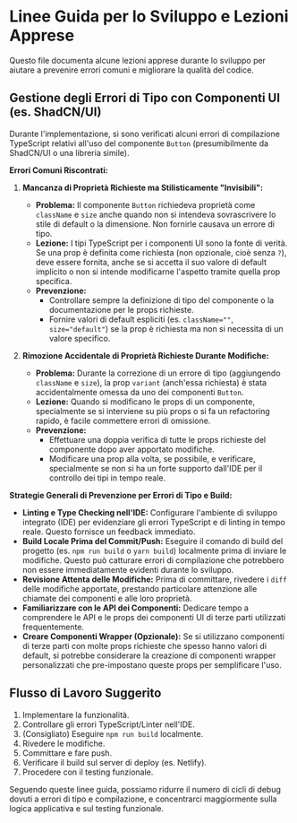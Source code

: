 # Linee Guida per lo Sviluppo e Lezioni Apprese

Questo file documenta alcune lezioni apprese durante lo sviluppo per aiutare a prevenire errori comuni e migliorare la qualità del codice.

## Gestione degli Errori di Tipo con Componenti UI (es. ShadCN/UI)

Durante l'implementazione, si sono verificati alcuni errori di compilazione TypeScript relativi all'uso del componente `Button` (presumibilmente da ShadCN/UI o una libreria simile).

**Errori Comuni Riscontrati:**

1.  **Mancanza di Proprietà Richieste ma Stilisticamente "Invisibili":**
    *   **Problema:** Il componente `Button` richiedeva proprietà come `className` e `size` anche quando non si intendeva sovrascrivere lo stile di default o la dimensione. Non fornirle causava un errore di tipo.
    *   **Lezione:** I tipi TypeScript per i componenti UI sono la fonte di verità. Se una prop è definita come richiesta (non opzionale, cioè senza `?`), deve essere fornita, anche se si accetta il suo valore di default implicito o non si intende modificarne l'aspetto tramite quella prop specifica.
    *   **Prevenzione:**
        *   Controllare sempre la definizione di tipo del componente o la documentazione per le props richieste.
        *   Fornire valori di default espliciti (es. `className=""`, `size="default"`) se la prop è richiesta ma non si necessita di un valore specifico.

2.  **Rimozione Accidentale di Proprietà Richieste Durante Modifiche:**
    *   **Problema:** Durante la correzione di un errore di tipo (aggiungendo `className` e `size`), la prop `variant` (anch'essa richiesta) è stata accidentalmente omessa da uno dei componenti `Button`.
    *   **Lezione:** Quando si modificano le props di un componente, specialmente se si interviene su più props o si fa un refactoring rapido, è facile commettere errori di omissione.
    *   **Prevenzione:**
        *   Effettuare una doppia verifica di tutte le props richieste del componente dopo aver apportato modifiche.
        *   Modificare una prop alla volta, se possibile, e verificare, specialmente se non si ha un forte supporto dall'IDE per il controllo dei tipi in tempo reale.

**Strategie Generali di Prevenzione per Errori di Tipo e Build:**

*   **Linting e Type Checking nell'IDE:** Configurare l'ambiente di sviluppo integrato (IDE) per evidenziare gli errori TypeScript e di linting in tempo reale. Questo fornisce un feedback immediato.
*   **Build Locale Prima del Commit/Push:** Eseguire il comando di build del progetto (es. `npm run build` o `yarn build`) localmente prima di inviare le modifiche. Questo può catturare errori di compilazione che potrebbero non essere immediatamente evidenti durante lo sviluppo.
*   **Revisione Attenta delle Modifiche:** Prima di committare, rivedere i `diff` delle modifiche apportate, prestando particolare attenzione alle chiamate dei componenti e alle loro proprietà.
*   **Familiarizzare con le API dei Componenti:** Dedicare tempo a comprendere le API e le props dei componenti UI di terze parti utilizzati frequentemente.
*   **Creare Componenti Wrapper (Opzionale):** Se si utilizzano componenti di terze parti con molte props richieste che spesso hanno valori di default, si potrebbe considerare la creazione di componenti wrapper personalizzati che pre-impostano queste props per semplificare l'uso.

## Flusso di Lavoro Suggerito

1.  Implementare la funzionalità.
2.  Controllare gli errori TypeScript/Linter nell'IDE.
3.  (Consigliato) Eseguire `npm run build` localmente.
4.  Rivedere le modifiche.
5.  Committare e fare push.
6.  Verificare il build sul server di deploy (es. Netlify).
7.  Procedere con il testing funzionale.

Seguendo queste linee guida, possiamo ridurre il numero di cicli di debug dovuti a errori di tipo e compilazione, e concentrarci maggiormente sulla logica applicativa e sul testing funzionale.
